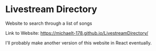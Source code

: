 # Livestream Directory
Website to search through a list of songs

Link to Website: https://michaelt-178.github.io/LivestreamDirectory/

I'll probably make another version of this website in React eventually.
